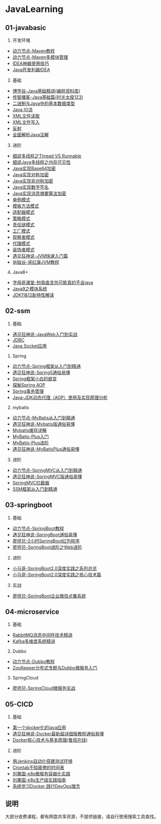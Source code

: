 ﻿# JavaLearning

## 01-javabasic
1. 开发环境
- [动力节点-Maven教程](https://www.bilibili.com/video/BV1st411p7E4)
- [动力节点-Maven多模块管理](https://github.com/freesaber/JavaLearning/tree/master/01-javabasic/bjpowernode-maven-modules-project)
- [IDEA神器使用技巧](https://www.imooc.com/learn/924)
- [Java开发利器IDEA](https://www.bilibili.com/video/BV14t411z77T)

2. 基础
- [博学谷-Java基础精讲(编程资料库)](https://www.bilibili.com/video/BV1gE411o7eC)
- [传智播客-Java基础篇(时光太瘦123)](https://www.bilibili.com/video/BV1ha4y147NZ)
- [二进制与Java中的基本数据类型](https://www.imooc.com/learn/1223)
- [Java IO流](https://www.imooc.com/learn/123)
- [XML文件读取](https://www.imooc.com/learn/171)
- [XML文件写入](https://www.imooc.com/learn/251)
- [反射](https://www.imooc.com/learn/199)
- [全面解析Java注解](https://www.imooc.com/learn/456)

3. 进阶
- [细说多线程之Thread VS Runnable](https://www.imooc.com/learn/312)
- [细说Java多线程之内存可见性](https://www.imooc.com/learn/352)
- [Java实现Base64加密](https://www.imooc.com/learn/285)
- [Java实现对称加密](https://www.imooc.com/learn/287)
- [Java实现非对称加密](https://www.imooc.com/learn/288)
- [Java实现数字签名](https://www.imooc.com/learn/289)
- [Java实现消息摘要算法加密](https://www.imooc.com/learn/286)
- [单例模式](https://www.imooc.com/learn/112)
- [模板方法模式](https://www.imooc.com/learn/145)
- [适配器模式](https://www.imooc.com/learn/146)
- [策略模式](https://www.imooc.com/learn/165)
- [责任链模式](https://www.imooc.com/learn/257)
- [工厂模式](https://www.imooc.com/learn/261)
- [观察者模式](https://www.imooc.com/learn/415)
- [代理模式](https://www.imooc.com/learn/214)
- [装饰者模式](https://www.imooc.com/learn/1180)
- [遇见狂神说-JVM快速入门篇](https://www.bilibili.com/video/BV1iJ411d7jS)
- [尚硅谷-宋红康JVM教程](https://www.bilibili.com/video/BV1PJ411n7xZ)

4. Java8+
- [字母哥课堂-恕我直言你可能真的不会java](https://www.bilibili.com/video/BV1sE411P7C1)
- [Java9之模块系统](https://www.imooc.com/learn/997)
- [JDK11&12新特性解读](https://www.imooc.com/learn/553)


## 02-ssm
1. 基础
- [遇见狂神说-JavaWeb入门到实战](https://www.bilibili.com/video/BV12J411M7Sj)
- [JDBC](https://www.imooc.com/learn/157)
- [Java Socket应用](https://www.imooc.com/learn/161)

1. Spring
- [动力节点-Spring框架从入门到精通](https://www.bilibili.com/video/BV1nz4y1d7uy)
- [遇见狂神说-Spring5通俗易懂](https://www.bilibili.com/video/BV1WE411d7Dv)
- [Spring框架小白的蜕变](https://www.imooc.com/learn/1108)
- [探秘Spring AOP](https://www.imooc.com/learn/869)
- [Spring事务管理](https://www.imooc.com/learn/478)
- [Java-JDK动态代理（AOP）使用及实现原理分析](https://www.bilibili.com/video/BV1HZ4y1p7F1)

2. mybatis
- [动力节点-MyBatis从入门到精通](https://www.bilibili.com/video/BV185411s7Ry)
- [遇见狂神说-Mybatis版通俗易懂](https://www.bilibili.com/video/BV1NE411Q7Nx)
- [Mybatis缓存详解](https://www.imooc.com/learn/1238)
- [MyBatis-Plus入门](https://www.imooc.com/learn/1130)
- [MyBatis-Plus进阶](https://www.imooc.com/learn/1171)
- [遇见狂神说-MyBatisPlus通俗易懂](https://www.bilibili.com/video/BV17E411N7KN)

3. 进阶
- [动力节点-SpringMVC从入门到精通](https://www.bilibili.com/video/BV1sk4y167pD)
- [遇见狂神说-SpringMVC版通俗易懂](https://www.bilibili.com/video/BV1aE41167Tu)
- [SpringMVC拦截器](https://www.imooc.com/learn/498)
- [SSM框架从入门到精通](https://www.bilibili.com/video/BV1Ug4y1i7W7)

## 03-springboot
1. 基础
- [动力节点-SpringBoot教程](https://github.com/freesaber/JavaLearning/tree/master/04-springboot/bjpowernode-springboot-project)
- [遇见狂神说-SpringBoot通俗易懂](https://www.bilibili.com/video/BV1PE411i7CV)
- [廖师兄-2小时SpringBoot红包程序](https://github.com/freesaber/JavaLearning/tree/master/04-springboot/liaosx-luckymoney)
- [廖师兄-SpringBoot进阶之Web进阶](https://github.com/freesaber/JavaLearning/tree/master/04-springboot/liaosx-girl)

2. 进阶
- [小马哥-SpringBoot2.0深度实践之系列总览](http://www.imooc.com/learn/1058)
- [小马哥-SpringBoot2.0深度实践之核心技术篇](https://coding.imooc.com/class/252.html)

3. 实战
- [廖师兄-SpringBoot企业微信点餐系统](https://github.com/freesaber/JavaLearning/tree/master/04-springboot/liaosx-sell)

## 04-microservice
1. 基础
- [RabbitMQ消息中间件技术精讲](https://coding.imooc.com/class/chapter/262.html#Anchor)
- [Kafka多维度系统精讲](https://coding.imooc.com/class/chapter/434.html#Anchor)

2. Dubbo
- [动力节点-Dubbo教程](https://www.bilibili.com/video/BV1Sk4y197eD)
- [ZooKeeper分布式专题与Dubbo微服务入门](https://coding.imooc.com/class/201.html)

3. SpringCloud
- [廖师兄-SpringCloud微服务实战](https://github.com/freesaber/JavaLearning/tree/master/05-microservice/liaosx-springcloud)

## 05-CICD
1. 基础
- [第一个docker化的java应用](https://www.imooc.com/learn/824)
- [遇见狂神说-Docker最新超详细版教程通俗易懂](https://www.bilibili.com/video/BV1og4y1q7M4)
- [Docker核心技术与基本原理(鲁班在线)](https://www.bilibili.com/video/BV13J411e7QM)

2. 进阶
- [用Jenkins自动化搭建测试环境](https://www.imooc.com/learn/1008)
- [Crontab不知疲倦的时间表](https://www.imooc.com/learn/1009)
- [刘果国-k8s微服务容器化实践](https://coding.imooc.com/class/198.html)
- [刘果国-k8s生产级实践指南](https://coding.imooc.com/class/335.html)
- [系统学习Docker 践行DevOps理念](https://github.com/freesaber/JavaLearning/tree/master/05-microservice/docker-devops)


## 说明
大部分收费课程，都有网盘共享资源，不提供链接，请自行使用搜索工具查找。